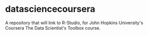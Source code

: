 # datasciencecoursera
A repository that will link to R-Studio, for John Hopkins University's Coursera The Data Scientist's Toolbox course.
